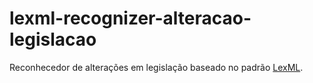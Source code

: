 lexml-recognizer-alteracao-legislacao
=====================================

Reconhecedor de alterações em legislação baseado no padrão [LexML](http://projeto.lexml.gov.br/).
